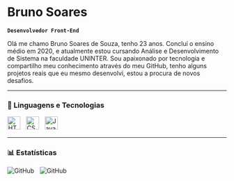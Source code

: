 # Bruno Soares

**`Desenvolvedor Front-End`**

Olá me chamo Bruno Soares de Souza, tenho 23 anos. Concluí o ensino médio em 2020, e atualmente estou cursando Análise e Desenvolvimento de Sistema na faculdade UNINTER. Sou apaixonado por tecnologia e compartilho meu conhecimento através do meu GitHub, tenho alguns projetos reais que eu mesmo desenvolvi, estou a procura de novos desafios. 

---

### 🤖 Linguagens e Tecnologias

<img 
    align="left" 
    alt="HTML"
    title="HTML" 
    width="30px" 
    style="padding-right: 10px;" 
    src="https://cdn.jsdelivr.net/gh/devicons/devicon@latest/icons/html5/html5-original.svg" 
/>
<img 
    align="left" 
    alt="CSS" 
    title="CSS"
    width="30px" 
    style="padding-right: 10px;" 
    src="https://cdn.jsdelivr.net/gh/devicons/devicon@latest/icons/css3/css3-original.svg" 
/>
<img 
    align="left" 
    alt="JavaScript" 
    title="JavaScript"
    width="30px" 
    style="padding-right: 10px;" 
    src="https://cdn.jsdelivr.net/gh/devicons/devicon@latest/icons/javascript/javascript-original.svg" 
/>

<br/>
<br/>

---

### 📊 Estatísticas
<img 
    align="left" 
    alt="GitHub" 
    heigth="200px" 
    style="padding-right: 10px;" 
    src="https://github-readme-stats.vercel.app/api?username=BrunoSoaress-dev&show_icons=true&theme=dracula&locale=pt-br"
/>
<img 
    align="left" 
    alt="GitHub" 
    heigth="250px"
    style="padding-right: 10px;" 
    src="https://github-readme-stats.vercel.app/api/top-langs/?username=BrunoSoaress-dev&repo=github-readme-stats&theme=dracula&custom_title=Linguagens&locale=pt-br"
/>
